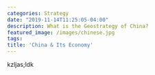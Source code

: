 ```yaml
---
categories: Strategy
date: "2019-11-14T11:25:05-04:00"
description: What is the Geostrategy of China?
featured_image: /images/chinese.jpg
tags:
title: 'China & Its Economy'
---
```


kzljas;ldk
